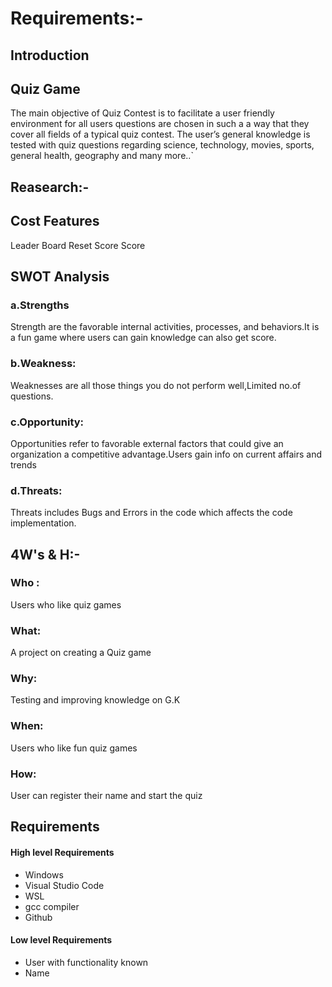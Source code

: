 # Requirements:-
## Introduction
## Quiz Game
The main objective of Quiz Contest is to facilitate a user friendly environment for all users questions are chosen in such a a way that they cover all fields of a typical quiz contest. The user’s general knowledge is tested with quiz questions regarding science, technology, movies, sports, general health, geography and many more..`
## Reasearch:-

## Cost Features
Leader Board
Reset Score
Score
## SWOT Analysis
 ### a.Strengths 
 Strength are the favorable internal activities, processes, and behaviors.It is a fun game where users can gain knowledge can also get score.
 ### b.Weakness: 
  Weaknesses are all those things you do not perform well,Limited no.of questions.
 ### c.Opportunity: 
 Opportunities refer to favorable external factors that could give an organization a competitive advantage.Users gain info on current affairs and trends
 ### d.Threats:
  Threats includes Bugs and Errors in the code which affects the code implementation.
 ## 4W's & H:-
   ### Who : 
   Users who like quiz games
 ### What: 
   A project on creating a Quiz game
### Why:  
Testing and improving knowledge on G.K
 ### When: 
 Users who like fun quiz games
 ### How: 
 User can register their name and start the quiz
 ## Requirements
  #### High level Requirements                  
  * Windows                                  
  * Visual Studio Code                       
  * WSL
  * gcc compiler
  * Github  
  #### Low level Requirements   
  * User with functionality known
  * Name
